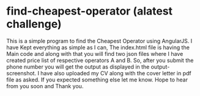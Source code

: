# find-cheapest-operator (alatest challenge)
This is a simple program to find the Cheapest Operator using AngularJS. 
I have Kept everything as simple as I can, The index.html file is having the Main code
and along with that you will find two json files where I have created price list of respective operators A and B.
So, after you submit the phone number you will get the output as displayed in the output-screenshot.
I have also uploaded my CV along with the cover letter in pdf file as asked.
If you expected something else let me know. Hope to hear from you soon and Thank you.
